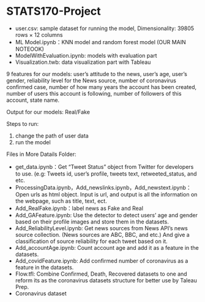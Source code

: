 # STATS170-Project

* user.csv: sample dataset for running the model, Dimensionality: 39805 rows × 12 columns	
* ML Model.ipynb：KNN model and random forest model (OUR MAIN NOTEOOK)	
* ModelWithEvaluation.ipynb: models with evaluation part	
* Visualization.twb: data visualization part with Tableau 	

9 features for our models: 
user’s attitude to the news, user’s age, user’s gender, reliability level for the News source, number of coronavirus confirmed case, number of how many years the account has been created, number of users this account is following, number of followers of this account, state name.

Output for our models: 
Real/Fake

Steps to run:
1) change the path of user data
2) run the model


	
Files in More Datails Folder:
* get_data.ipynb：Get “Tweet Status” object from Twitter for developers to use. (e.g: Tweets id, user’s profile, tweets text, retweeted_status, and etc.
* ProcessingData.ipynb，Add_newslinks.ipynb，Add_newstext.ipynb：Open urls as html object. Input is url, and output is all the information on the webpage, such as title, text, ect.
* Add_RealFake.ipynb：label news as Fake and Real
* Add_GAFeature.ipynb: Use the detector to detect users’ age and gender based on their profile images and store them in the datasets.
* Add_ReliabilityLevel.ipynb: Get news sources from News API’s news source collection. (News sources are ABC, BBC, and etc.) And give a classification of source reliability for each tweet based on it.
* Add_accountAge.ipynb: Count account age and add it as a feature in the datasets.
* Add_covidFeature.ipynb: Add confirmed number of coronavirus as a feature in the datasets.
* Flow.tfl: Combine Confirmed, Death, Recovered datasets to one and reform its as the coronavirus datasets structure for better use by Taleau Prep.
* Coronavirus dataset
